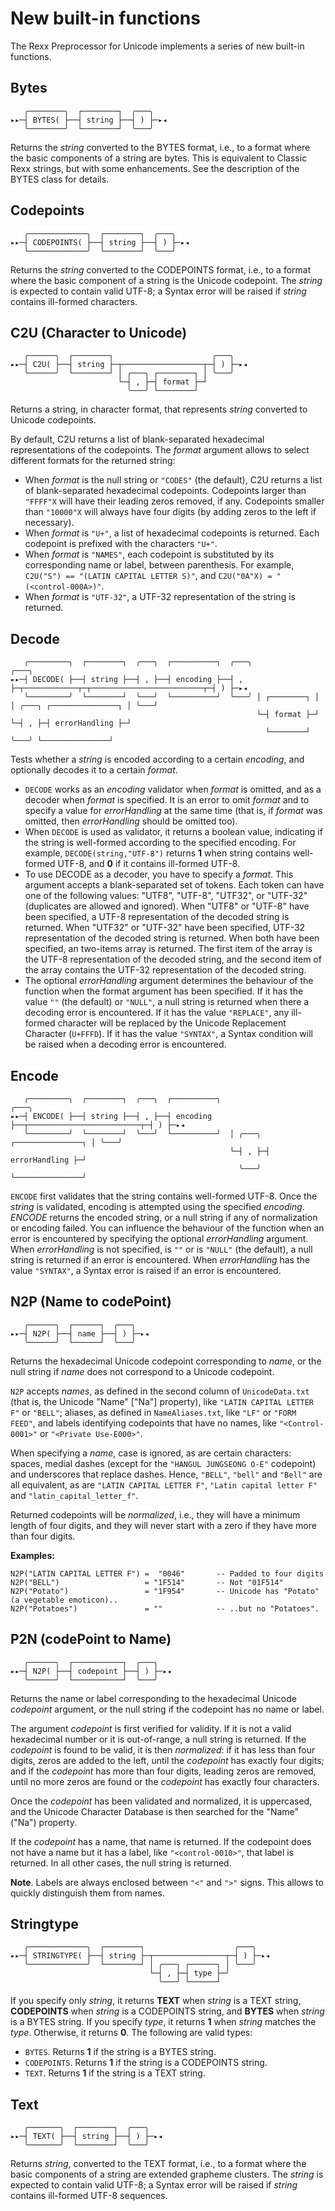 # New built-in functions

The Rexx Preprocessor for Unicode implements a series of new built-in functions.

## Bytes

```
   ╭────────╮  ┌────────┐  ╭───╮
▸▸─┤ BYTES( ├──┤ string ├──┤ ) ├─▸◂
   ╰────────╯  └────────┘  ╰───╯
```

Returns the _string_ converted to the BYTES format, i.e., to a format where the basic components of a string are bytes. 
This is equivalent to Classic Rexx strings, but with some enhancements. See the description of the BYTES class for details.

## Codepoints

```
   ╭─────────────╮  ┌────────┐  ╭───╮
▸▸─┤ CODEPOINTS( ├──┤ string ├──┤ ) ├─▸◂
   ╰─────────────╯  └────────┘  ╰───╯
```


Returns the _string_ converted to the CODEPOINTS format, i.e., to a format where the basic component of a string is the Unicode codepoint.
The _string_ is expected to contain valid UTF-8; a Syntax error will be raised if _string_ contains ill-formed characters.

## C2U (Character to Unicode)

```
   ╭──────╮  ┌────────┐                      ╭───╮
▸▸─┤ C2U( ├──┤ string ├─┬──────────────────┬─┤ ) ├─▸◂
   ╰──────╯  └────────┘ │ ╭───╮ ┌────────┐ │ ╰───╯
                        └─┤ , ├─┤ format ├─┘
                          ╰───╯ └────────┘
```

Returns a string, in character format, that represents _string_ converted to Unicode codepoints.

By default, C2U returns a list of blank-separated hexadecimal representations of the codepoints. The _format_ argument allows to select different formats for the returned string:

* When _format_ is the null string or ``"CODES"`` (the default), C2U returns a list of blank-separated hexadecimal codepoints.
  Codepoints larger than ``"FFFF"X`` will have their leading zeros removed, if any. Codepoints smaller than ``"10000"X`` will always have four digits (by adding zeros to the left if necessary).
* When _format_ is ``"U+"``, a list of hexadecimal codepoints is returned. Each codepoint is prefixed with the characters ``"U+"``.
* When _format_ is ``"NAMES"``, each codepoint is substituted by its corresponding name or label, between parenthesis.
  For example, ``C2U("S") == "(LATIN CAPITAL LETTER S)"``, and ``C2U("0A"X) = "(<control-000A>)"``.
* When _format_ is ``"UTF-32"``, a UTF-32 representation of the string is returned.

## Decode

```
   ╭─────────╮  ┌────────┐  ╭───╮  ┌──────────┐  ╭───╮                                            ╭───╮
▸▸─┤ DECODE( ├──┤ string ├──┤ , ├──┤ encoding ├──┤ , ├─┬────────────┬─┬─────────────────────────┬─┤ ) ├─▸◂
   ╰─────────╯  └────────┘  ╰───╯  └──────────┘  ╰───╯ │ ┌────────┐ │ │ ╭───╮ ┌───────────────┐ │ ╰───╯
                                                       └─┤ format ├─┘ └─┤ , ├─┤ errorHandling ├─┘
                                                         └────────┘     ╰───╯ └───────────────┘
```

Tests whether a _string_ is encoded according to a certain _encoding_, and optionally decodes it to a certain _format_.

* ``DECODE`` works as an _encoding_ validator when _format_ is omitted, and as a decoder when _format_ is specified. It is an error to omit _format_ and to specify a value for _errorHandling_ at the same time (that is, if _format_ was omitted, then _errorHandling_ should be omitted too).
* When ``DECODE`` is used as validator, it returns a boolean value, indicating if the string is well-formed according to the specified encoding.
  For example, ``DECODE(string,"UTF-8")`` returns __1__ when string contains well-formed UTF-8, and __0__ if it contains ill-formed UTF-8.
* To use DECODE as a decoder, you have to specify a _format_. This argument accepts a blank-separated set of tokens.
  Each token can have one of the following values: "UTF8", "UTF-8", "UTF32", or "UTF-32" (duplicates are allowed and ignored).
  When "UTF8" or "UTF-8" have been specified, a UTF-8 representation of the decoded string is returned.
  When "UTF32" or "UTF-32" have been specified, UTF-32 representation of the decoded string is returned.
  When both have been specified, an two-items array is returned. The first item of the array is the UTF-8 representation of the decoded string,
  and the second item of the array contains the UTF-32 representation of the decoded string.
* The optional _errorHandling_ argument determines the behaviour of the function when the format argument has been specified.
  If it has the value ``""`` (the default) or ``"NULL"``, a null string is returned when there a decoding error is encountered.
  If it has the value ``"REPLACE"``, any ill-formed character will be replaced by the Unicode Replacement Character (``U+FFFD``).
  If it has the value ``"SYNTAX"``, a Syntax condition will be raised when a decoding error is encountered.

## Encode

```
   ╭─────────╮  ┌────────┐  ╭───╮  ┌──────────┐                              ╭───╮
▸▸─┤ ENCODE( ├──┤ string ├──┤ , ├──┤ encoding ├──┬─────────────────────────┬─┤ ) ├─▸◂
   ╰─────────╯  └────────┘  ╰───╯  └──────────┘  │ ╭───╮ ┌───────────────┐ │ ╰───╯
                                                 └─┤ , ├─┤ errorHandling ├─┘
                                                   ╰───╯ └───────────────┘
```

``ENCODE`` first validates that the string contains well-formed UTF-8.
Once the _string_ is validated, encoding is attempted using the specified _encoding_. _ENCODE_ returns the encoded string,
or a null string if any of normalization or encoding failed. You can influence the behaviour of the function when an error is encountered by specifying the optional _errorHandling_ argument.
When _errorHandling_ is not specified, is ``""`` or is ``"NULL"`` (the default), a null string is returned if an error is encountered.
When _errorHandling_ has the value ``"SYNTAX"``, a Syntax error is raised if an error is encountered.

## N2P (Name to codePoint)

```
   ╭──────╮  ┌──────┐  ╭───╮
▸▸─┤ N2P( ├──┤ name ├──┤ ) ├─▸◂
   ╰──────╯  └──────┘  ╰───╯
```

Returns the hexadecimal Unicode codepoint corresponding to _name_, or the null string if _name_ does not correspond to a Unicode codepoint.

``N2P`` accepts _names_, as defined in the second column of ``UnicodeData.txt`` (that is, the Unicode "Name" \["Na"\] property), like ``"LATIN CAPITAL LETTER F"`` or ``"BELL"``;
aliases, as defined in ``NameAliases.txt``, like ``"LF"`` or ``"FORM FEED"``, and labels identifying codepoints that have no names, like ``"<Control-0001>"`` or ``"<Private Use-E000>"``.

When specifying a _name_, case is ignored, as are certain characters: spaces, medial dashes (except for the ``"HANGUL JUNGSEONG O-E"`` codepoint) and underscores that replace dashes.
Hence, ``"BELL"``, ``"bell"`` and ``"Bell"`` are all equivalent, as are ``"LATIN CAPITAL LETTER F"``, ``"Latin capital letter F"`` and ``"latin_capital_letter_f"``.

Returned codepoints will be _normalized_, i.e., they will have a minimum length of four digits, and they will never start with a zero if they have more than four digits.

__Examples:__

```
N2P("LATIN CAPITAL LETTER F") =  "0046"       -- Padded to four digits
N2P("BELL")                   = "1F514"       -- Not "01F514"
N2P("Potato")                 = "1F954"       -- Unicode has "Potato" (a vegetable emoticon)..
N2P("Potatoes")               = ""            -- ..but no "Potatoes".
```

## P2N (codePoint to Name)

```
   ╭──────╮  ┌───────────┐  ╭───╮
▸▸─┤ N2P( ├──┤ codepoint ├──┤ ) ├─▸◂
   ╰──────╯  └───────────┘  ╰───╯
```

Returns the name or label corresponding to the hexadecimal Unicode _codepoint_ argument, or the null string if the codepoint has no name or label.

The argument _codepoint_ is first verified for validity. If it is not a valid hexadecimal number or it is out-of-range, a null string is returned.
If the _codepoint_ is found to be valid, it is then _normalized_: if it has less than four digits, zeros are added to the left,
until the _codepoint_ has exactly four digits; and if the _codepoint_ has more than four digits, leading zeros are removed, until no more zeros are found or the _codepoint_ has exactly four characters.

Once the _codepoint_ has been validated and normalized, it is uppercased, and the Unicode Character Database is then searched for the "Name" ("Na") property.

If the _codepoint_ has a name, that name is returned.
If the codepoint does not have a name but it has a label, like ``"<control-0010>"``, that label is returned. In all other cases, the null string is returned.

__Note__. Labels are always enclosed between ``"<"`` and ``">"`` signs. This allows to quickly distinguish them from names.

## Stringtype

```
   ╭─────────────╮  ┌────────┐                    ╭───╮
▸▸─┤ STRINGTYPE( ├──┤ string ├─┬────────────────┬─┤ ) ├─▸◂
   ╰─────────────╯  └────────┘ │ ╭───╮ ┌──────┐ │ ╰───╯
                               └─┤ , ├─┤ type ├─┘
                                 ╰───╯ └──────┘
```

If you specify only _string_, it returns __TEXT__ when _string_ is a TEXT string,
__CODEPOINTS__ when _string_ is a CODEPOINTS string, and __BYTES__ when _string_ is a BYTES string. If you specify _type_, it returns __1__ when
_string_ matches the _type_. Otherwise, it returns __0__. The following are valid types: 

* ``BYTES``. Returns __1__ if the string is a BYTES string.
* ``CODEPOINTS``. Returns __1__ if the string is a CODEPOINTS string.
* ``TEXT``. Returns __1__ if the string is a TEXT string.

## Text

```
   ╭───────╮  ┌────────┐  ╭───╮
▸▸─┤ TEXT( ├──┤ string ├──┤ ) ├─▸◂
   ╰───────╯  └────────┘  ╰───╯
```

Returns _string_, converted to the TEXT format, i.e., to a format where the basic components of a string are extended grapheme clusters.
The _string_ is expected to contain valid UTF-8; a Syntax error will be raised if _string_ contains ill-formed UTF-8 sequences.
